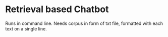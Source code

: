 # Retrieval based Chatbot

Runs in command line. Needs corpus in form of txt file, formatted with each text on a single line.
